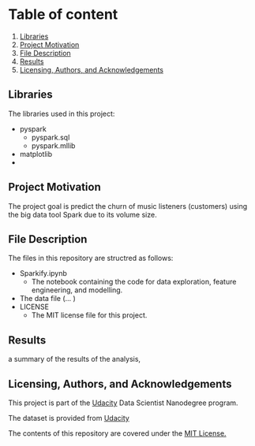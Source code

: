 # Table of content

1. [Libraries](#lib)
2. [Project Motivation](#pm)
3. [File Description](#fd)
4. [Results](#results)
5. [Licensing, Authors, and Acknowledgements](#licesing)


## Libraries <a name="lib"></a>
The libraries used in this project:

- pyspark
  - pyspark.sql
  - pyspark.mllib
- matplotlib
-  

## Project Motivation <a name="pm"></a>
The project goal is predict the churn of music listeners (customers) using the
big data tool Spark due to its volume size.

## File Description <a name="fd"></a>
The files in this repository are structred as follows:

- Sparkify.ipynb
  - The notebook containing the code for data exploration, feature engineering,
  and modelling.
- The data file (... )
- LICENSE
  - The MIT license file for this project.


## Results <a name="results"></a>
a summary of the results of the analysis,

## Licensing, Authors, and Acknowledgements <a name="licensing"></a>

This project is part of the [Udacity](https://www.udacity.com) Data Scientist Nanodegree program.

The dataset is provided from [Udacity](https://www.udacity.com)

The contents of this repository are covered under the [MIT License.](https://github.com/Raghadd7/capstone-project/blob/main/LICENSE)
